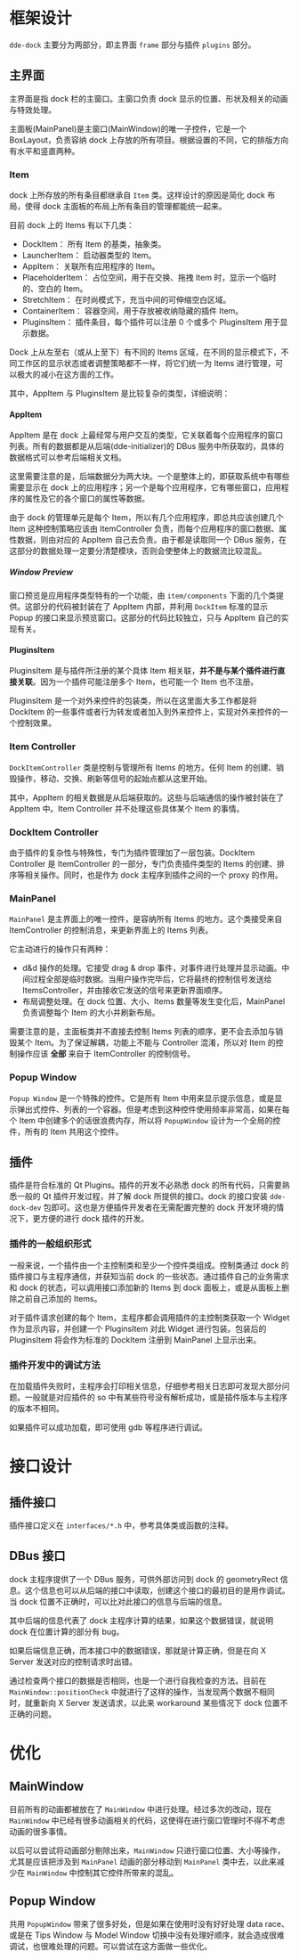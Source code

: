 
# 框架设计

`dde-dock` 主要分为两部分，即主界面 `frame` 部分与插件 `plugins` 部分。

## 主界面

主界面是指 dock 栏的主窗口。主窗口负责 dock 显示的位置、形状及相关的动画与特效处理。

主面板(MainPanel)是主窗口(MainWindow)的唯一子控件，它是一个 BoxLayout，负责容纳 dock 上存放的所有项目。根据设置的不同，它的排版方向有水平和竖直两种。

### Item
dock 上所存放的所有条目都继承自 `Item` 类。这样设计的原因是简化 dock 布局，使得 dock 主面板的布局上所有条目的管理都能统一起来。

目前 dock 上的 Items 有以下几类：

- DockItem： 所有 Item 的基类，抽象类。
- LauncherItem： 启动器类型的 Item。
- AppItem： 关联所有应用程序的 Item。
- PlaceholderItem： 占位空间，用于在交换、拖拽 Item 时，显示一个临时的、空白的 Item。
- StretchItem： 在时尚模式下，充当中间的可伸缩空白区域。
- ContainerItem： 容器空间，用于存放被收纳隐藏的插件 Item。
- PluginsItem： 插件条目，每个插件可以注册 0 个或多个 PluginsItem 用于显示数据。

Dock 上从左至右（或从上至下）有不同的 Items 区域，在不同的显示模式下，不同工作区的显示状态或者调整策略都不一样，将它们统一为 Items 进行管理，可以极大的减小在这方面的工作。

其中，AppItem 与 PluginsItem 是比较复杂的类型，详细说明：

#### AppItem

AppItem 是在 dock 上最经常与用户交互的类型，它关联着每个应用程序的窗口列表。所有的数据都是从后端(dde-initializer)的 DBus 服务中所获取的，具体的数据格式可以参考后端相关文档。

这里需要注意的是，后端数据分为两大块。一个是整体上的，即获取系统中有哪些需要显示在 dock 上的应用程序；另一个是每个应用程序，它有哪些窗口，应用程序的属性及它的各个窗口的属性等数据。

由于 dock 的管理单元是每个 Item，所以有几个应用程序，即总共应该创建几个 Item 这种控制策略应该由 ItemController 负责，而每个应用程序的窗口数据、属性数据，则由对应的 AppItem 自己去负责。由于都是读取同一个 DBus 服务，在这部分的数据处理一定要分清楚模块，否则会使整体上的数据流比较混乱。

##### Window Preview

窗口预览是应用程序类型特有的一个功能，由 `item/components` 下面的几个类提供。这部分的代码被封装在了 AppItem 内部，并利用 `DockItem` 标准的显示 Popup 的接口来显示预览窗口。这部分的代码比较独立，只与 AppItem 自己的实现有关。

#### PluginsItem

PluginsItem 是与插件所注册的某个具体 Item 相关联，__并不是与某个插件进行直接关联__。因为一个插件可能注册多个 Item，也可能一个 Item 也不注册。

PluginsItem 是一个对外来控件的包装类，所以在这里面大多工作都是将 DockItem 的一些事件或者行为转发或者加入到外来控件上，实现对外来控件的一个控制效果。

### Item Controller

`DockItemController` 类是控制与管理所有 Items 的地方。任何 Item 的创建、销毁操作，移动、交换、刷新等信号的起始点都从这里开始。

其中，AppItem 的相关数据是从后端获取的。这些与后端通信的操作被封装在了 AppItem 中。Item Controller 并不处理这些具体某个 Item 的事情。

### DockItem Controller

由于插件的复杂性与特殊性，专门为插件管理加了一层包装。DockItem Controller 是 ItemController 的一部分，专门负责插件类型的 Items 的创建、排序等相关操作。同时，也是作为 dock 主程序到插件之间的一个 proxy 的作用。

### MainPanel

`MainPanel` 是主界面上的唯一控件，是容纳所有 Items 的地方。这个类接受来自 ItemController 的控制消息，来更新界面上的 Items 列表。

它主动进行的操作只有两种：

- d&d 操作的处理。它接受 drag & drop 事件，对事件进行处理并显示动画。中间过程全部是临时数据。当用户操作完毕后，它将最终的控制信号发送给 ItemsController，并由接收它发送的信号来更新界面顺序。
- 布局调整处理。在 dock 位置、大小、Items 数量等发生变化后，MainPanel 负责调整每个 Item 的大小并刷新布局。

需要注意的是，主面板类并不直接去控制 Items 列表的顺序，更不会去添加与销毁某个 Item。为了保证解耦，功能上不能与 Controller 混淆，所以对 Item 的控制操作应该 __全部__ 来自于 ItemController 的控制信号。

### Popup Window

`Popup Window` 是一个特殊的控件。它是所有 Item 中用来显示提示信息，或是显示弹出式控件、列表的一个容器。但是考虑到这种控件使用频率非常高，如果在每个 Item 中创建多个的话很浪费内存，所以将 `PopupWindow` 设计为一个全局的控件，所有的 Item 共用这个控件。

## 插件

插件是符合标准的 Qt Plugins。插件的开发不必熟悉 dock 的所有代码，只需要熟悉一般的 Qt 插件开发过程，并了解 dock 所提供的接口。dock 的接口安装 `dde-dock-dev` 包即可。这也是方便插件开发者在无需配置完整的 dock 开发环境的情况下，更方便的进行 dock 插件的开发。

### 插件的一般组织形式

一般来说，一个插件由一个主控制类和至少一个控件类组成。控制类通过 dock 的插件接口与主程序通信，并获知当前 dock 的一些状态。通过插件自己的业务需求和 dock 的状态，可以调用接口添加新的 Items 到 dock 面板上，或是从面板上删除之前自己添加的 Items。

对于插件请求创建的每个 Item，主程序都会调用插件的主控制类获取一个 Widget 作为显示内容，并创建一个 PluginsItem 对此 Widget 进行包装。包装后的 PluginsItem 将会作为标准的 DockItem 注册到 MainPanel 上显示出来。

### 插件开发中的调试方法

在加载插件失败时，主程序会打印相关信息，仔细参考相关日志即可发现大部分问题。一般就是对应插件的 so 中有某些符号没有解析成功，或是插件版本与主程序的版本不相同。

如果插件可以成功加载，即可使用 gdb 等程序进行调试。

# 接口设计

## 插件接口

插件接口定义在 `interfaces/*.h` 中，参考具体类或函数的注释。

## DBus 接口

dock 主程序提供了一个 DBus 服务，可供外部访问到 dock 的 geometryRect 信息。这个信息也可以从后端的接口中读取，创建这个接口的最初目的是用作调试。当 dock 位置不正确时，可以比对此接口的信息与后端的信息。

其中后端的信息代表了 dock 主程序计算的结果，如果这个数据错误，就说明 dock 在位置计算的部分有 bug。

如果后端信息正确，而本接口中的数据错误，那就是计算正确，但是在向 X Server 发送对应的控制请求时出错。

通过检查两个接口的数据是否相同，也是一个进行自我检查的方法。目前在 `MainWindow::positionCheck` 中就进行了这样的操作，当发现两个数据不相同时，就重新向 X Server 发送请求，以此来 workaround 某些情况下 dock 位置不正确的问题。

# 优化

## MainWindow

目前所有的动画都被放在了 `MainWindow` 中进行处理。经过多次的改动，现在 `MainWindow` 中已经有很多动画相关的代码，这使得在进行窗口管理时不得不考虑动画的很多事情。

以后可以尝试将动画部分剔除出来，`MainWindow` 只进行窗口位置、大小等操作，尤其是应该把涉及到 `MainPanel` 动画的部分移动到 `MainPanel` 类中去，以此来减少在 `MainWindow` 中控制其它控件所带来的混乱。

## Popup Window

共用 `PopupWindow` 带来了很多好处，但是如果在使用时没有好好处理 data race、或是在 Tips Window 与 Model Window 切换中没有处理好顺序，就会造成很难调试，也很难处理的问题。可以尝试在这方面做一些优化。
